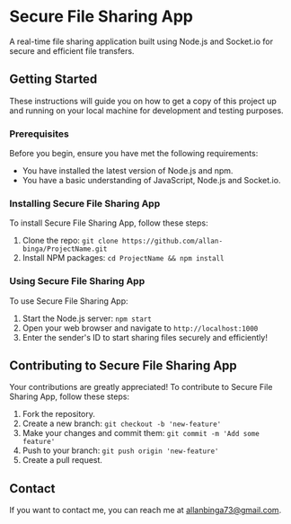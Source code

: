 # Secure File Sharing App

A real-time file sharing application built using Node.js and Socket.io for secure and efficient file transfers.

## Getting Started

These instructions will guide you on how to get a copy of this project up and running on your local machine for development and testing purposes.

### Prerequisites

Before you begin, ensure you have met the following requirements:

* You have installed the latest version of Node.js and npm.
* You have a basic understanding of JavaScript, Node.js and Socket.io.

### Installing Secure File Sharing App

To install Secure File Sharing App, follow these steps:

1. Clone the repo: `git clone https://github.com/allan-binga/ProjectName.git`
2. Install NPM packages: `cd ProjectName && npm install`

### Using Secure File Sharing App

To use Secure File Sharing App:

1. Start the Node.js server: `npm start`
2. Open your web browser and navigate to `http://localhost:1000`
3. Enter the sender's ID to start sharing files securely and efficiently!

## Contributing to Secure File Sharing App

Your contributions are greatly appreciated! To contribute to Secure File Sharing App, follow these steps:

1. Fork the repository.
2. Create a new branch: `git checkout -b 'new-feature'`
3. Make your changes and commit them: `git commit -m 'Add some feature'`
4. Push to your branch: `git push origin 'new-feature'`
5. Create a pull request.

## Contact

If you want to contact me, you can reach me at allanbinga73@gmail.com.
